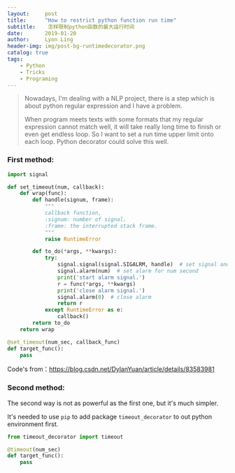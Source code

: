 ```yaml
---
layout:     post
title:      "How to restrict python function run time"
subtitle:    怎样限制python函数的最大运行时间
date:       2019-01-20
author:     Lyon Ling
header-img: img/post-bg-runtimedecorator.png
catalog: true
tags:
    - Python
    - Tricks
    - Programing 
---
```


>Nowadays, I'm dealing with a NLP project, there is a step which is about python regular expression and I have a problem.
>
>When program meets texts with some formats that my regular expression cannot match well, it will take really long time to finish or even get endless loop. So I want to set a run time upper limit onto each loop. Python decorator could solve this well.

### First method:

```python
import signal

def set_timeout(num, callback):
    def wrap(func):
        def handle(signum, frame):
            """
            callback function, 
            :signum: number of signal，
            :frame: the interrupted stack frame.
            """
            raise RuntimeError

        def to_do(*args, **kwargs):
            try:
                signal.signal(signal.SIGALRM, handle)  # set signal and callback func
                signal.alarm(num)  # set alarm for num second
                print('start alarm signal.')
                r = func(*args, **kwargs)
                print('close alarm signal.')
                signal.alarm(0)  # close alarm
                return r
            except RuntimeError as e:
                callback()
        return to_do
    return wrap

@set_timeout(num_sec, callback_func)
def target_func():
    pass
```

Code's from：https://blog.csdn.net/DylanYuan/article/details/83583981 

### Second method:

The second way is not as powerful as the first one, but it's much simpler.

It's needed to use `pip` to add package `timeout_decorator` to out python environment first.

```python
from timeout_decorator import timeout

@timeout(num_sec)
def target_func():
    pass
```

